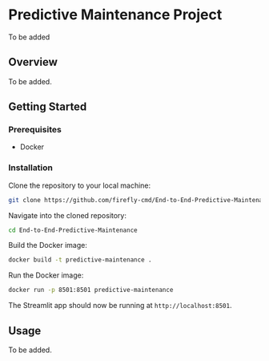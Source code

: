 # Predictive Maintenance Project

To be added

## Overview

To be added.

## Getting Started

### Prerequisites

* Docker

### Installation

Clone the repository to your local machine:
```bash
git clone https://github.com/firefly-cmd/End-to-End-Predictive-Maintenance.git
```

Navigate into the cloned repository:
```bash
cd End-to-End-Predictive-Maintenance
```

Build the Docker image:
```bash
docker build -t predictive-maintenance .
```

Run the Docker image:
```bash
docker run -p 8501:8501 predictive-maintenance
```

The Streamlit app should now be running at `http://localhost:8501`.

## Usage

To be added.
